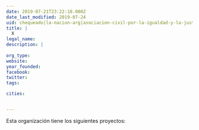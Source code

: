 ```yaml
---
date: 2019-07-21T23:22:18.000Z
date_last_modified: 2019-07-24
uid: chequeado|la-nacion-arg|asociacion-civil-por-la-igualdad-y-la-justicia-arg
title: |
  X
legal_name: 
description: |
  
org_type: 
website: 
year_founded: 
facebook: 
twitter: 
tags:

cities: 


---
```


Esta organización tiene los siguientes proyectos:


